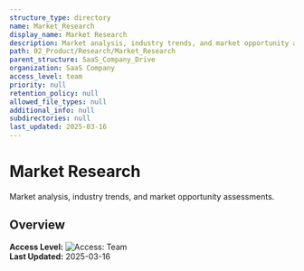 ```yaml
---
structure_type: directory
name: Market_Research
display_name: Market Research
description: Market analysis, industry trends, and market opportunity assessments.
path: 02_Product/Research/Market_Research
parent_structure: SaaS_Company_Drive
organization: SaaS Company
access_level: team
priority: null
retention_policy: null
allowed_file_types: null
additional_info: null
subdirectories: null
last_updated: 2025-03-16
---
```


# Market Research

Market analysis, industry trends, and market opportunity assessments.

## Overview

**Access Level:** ![Access: Team](https://img.shields.io/badge/Access-Team-blue)  
**Last Updated:** 2025-03-16  
